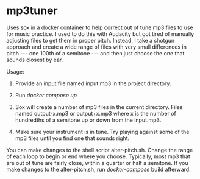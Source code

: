 # mp3tuner

Uses sox in a docker container to help correct out of tune mp3 files to use for music practice. I used to do this with Audacity but got tired of manually adjusting files to get them in proper pitch. Instead, I take a shotgun approach and create a wide range of files with very small differences in pitch --- one 100th of a semitone --- and then just choose the one that sounds closest by ear.

Usage:

1. Provide an input file named input.mp3 in the project directory.

2. Run *docker compose up*

3. Sox will create a number of mp3 files in the current directory. Files named output-x.mp3 or output+x.mp3 where x is the number of hundredths of a semitone up or down from the input.mp3. 

4. Make sure your instrument is in tune. Try playing against some of the mp3 files until you find one that sounds right.

You can make changes to the shell script alter-pitch.sh. Change the range of each loop to begin or end where you choose. Typically,
most mp3 that are out of tune are fairly close, within a quarter or half a semitone. If you make changes to the alter-pitch.sh, run *docker-compose* build afterward.


